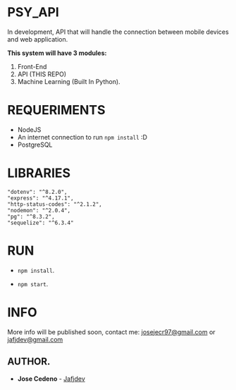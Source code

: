 # PSY_API

In development, API that will handle the connection
between mobile devices and web application.

**This system will have 3 modules:** 

1. Front-End 
2. API (THIS REPO)
3. Machine Learning (Built In Python).

# REQUERIMENTS

* NodeJS
* An internet connection to run `npm install` :D
* PostgreSQL 

# LIBRARIES 

    "dotenv": "^8.2.0",
    "express": "^4.17.1",
    "http-status-codes": "^2.1.2",
    "nodemon": "^2.0.4",
    "pg": "^8.3.2",
    "sequelize": "^6.3.4"

# RUN

* `npm install`.

* `npm start`.

# INFO

More info will be published soon, contact me: josejecr97@gmail.com or jafjdev@gmail.com

## AUTHOR.

  * **Jose Cedeno** - [Jafjdev](https://github.com/jafjdev/)
